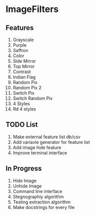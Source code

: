 # ImageFilters
## Features
1. Grayscale
2. Purple
3. Saffron
4. Color
5. Side Mirror
6. Top Mirror
7. Contrast
8. Indian Flag
9. Random Pix
10. Random Pix 2
11. Switch Pix
12. Switch Random Pix
13. 4 Styles
14. Rd 4 styles
## TODO List
1. Make external feature list db/csv
2. Add variavle generator for feature list
3. Add image hide feature
4. Improve terminal interface
## In Progress
1. Hide Image
2. Unhide Image
3. Command line interface
4. Stegnographiy algorithm
5. Testing extraction algorithm
6. Make docstrings for every file